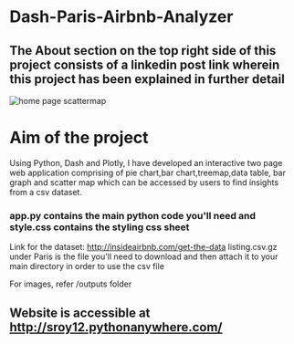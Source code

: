 # Dash-Paris-Airbnb-Analyzer

## The About section on the top right side of this project consists of a linkedin post link wherein this project has been explained in further detail

![home page scattermap](https://github.com/Shuprotikroy/Dash-Paris-Airbnb-Analyzer/assets/70252750/f5eedb71-b2e6-471f-a59e-a8d9520b217e)

# Aim of the project
Using Python, Dash and Plotly, I have developed an interactive two page web application comprising of pie chart,bar chart,treemap,data table, bar graph and scatter map which can be accessed by users to find insights from a csv dataset.

### app.py contains the main python code you'll need and style.css contains the styling css sheet 

Link for the dataset:
http://insideairbnb.com/get-the-data
listing.csv.gz under Paris is the file you'll need to download and then attach it to your main directory in order to use the csv file

For images, refer /outputs folder

## Website is accessible at http://sroy12.pythonanywhere.com/
